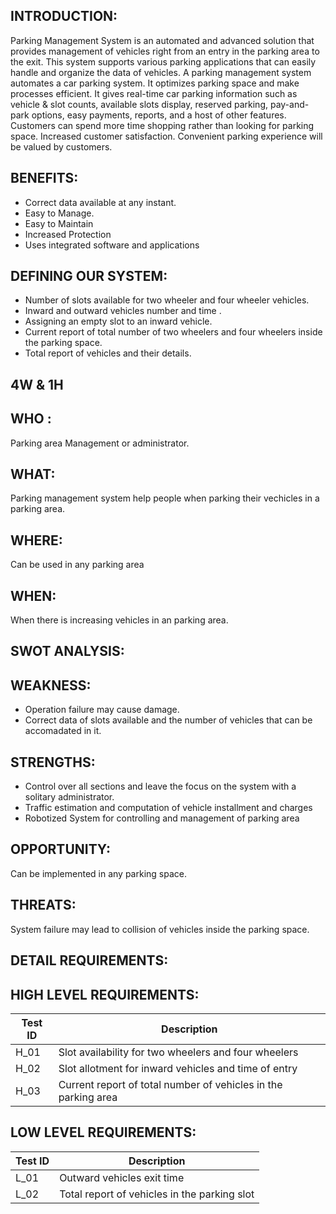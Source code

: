 INTRODUCTION:
--------------------------------------------------------------------------------------

Parking Management System is an automated and advanced solution that provides management of vehicles right from an entry in the parking area to the exit. This system supports various parking applications that can easily handle and organize the data of vehicles.
A parking management system automates a car parking system. It optimizes parking space and make processes efficient. It gives real-time car parking information such as vehicle & slot counts, available slots display, reserved parking, pay-and-park options, easy payments, reports, and a host of other features.
Customers can spend more time shopping rather than looking for parking space. Increased customer satisfaction. Convenient parking experience will be valued by customers.


BENEFITS:
---------------------------

*	Correct data available at any instant.
*	Easy to Manage.
*	Easy to Maintain
*	Increased Protection
*	Uses integrated software and applications

DEFINING OUR SYSTEM:
-------------------------------------------


*	Number of slots available for two wheeler and four wheeler vehicles.
*	Inward and outward vehicles number and time .
*	Assigning an empty slot to an inward vehicle.
*	Current report of total number of two wheelers and four wheelers inside the parking space.
*	Total report of vehicles and their details.



4W & 1H
--------------------------------

WHO :
-------------

Parking area Management or administrator.


WHAT:
-----------------

Parking management system help people when parking their vechicles in a parking area.

WHERE:
---------------------

Can be used in any parking area 


WHEN:
---------------------

When there is increasing vehicles in an parking area.


SWOT ANALYSIS:
----------------------

WEAKNESS:
--------------------

 
*	Operation failure may cause damage. 
*	Correct data of slots available and the number of vehicles that can be accomadated in it.


STRENGTHS:
-----------------------

*	Control over all sections and leave the focus on the system with a solitary administrator.
*	Traffic estimation and computation of vehicle installment and charges
*	Robotized System for controlling and management of parking area





OPPORTUNITY:
-----------------------

Can be implemented in any parking space.




THREATS:
-----------------
System failure may lead to collision of vehicles inside the parking space.



DETAIL REQUIREMENTS:
-----------------------

HIGH LEVEL REQUIREMENTS:
----------------------------------



| Test ID    | Description                                                       | 
|---------   |---------------------------                                        |
|   H_01     | Slot availability for two wheelers and four wheelers              |
|   H_02     | Slot allotment for inward vehicles and time of entry              |
|   H_03     | Current report of total number of vehicles in the parking area    |






LOW LEVEL REQUIREMENTS:
------------------------------



| Test ID    | Description                                       |
|---------   |---------------------------                        |
|   L_01     |  Outward vehicles exit time                       |
|   L_02     | Total report of vehicles in the parking slot      |  









